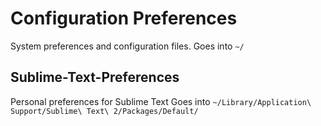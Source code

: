 # Configuration Preferences
System preferences and configuration files.
Goes into `~/`

## Sublime-Text-Preferences
Personal preferences for Sublime Text
Goes into `~/Library/Application\ Support/Sublime\ Text\ 2/Packages/Default/`
